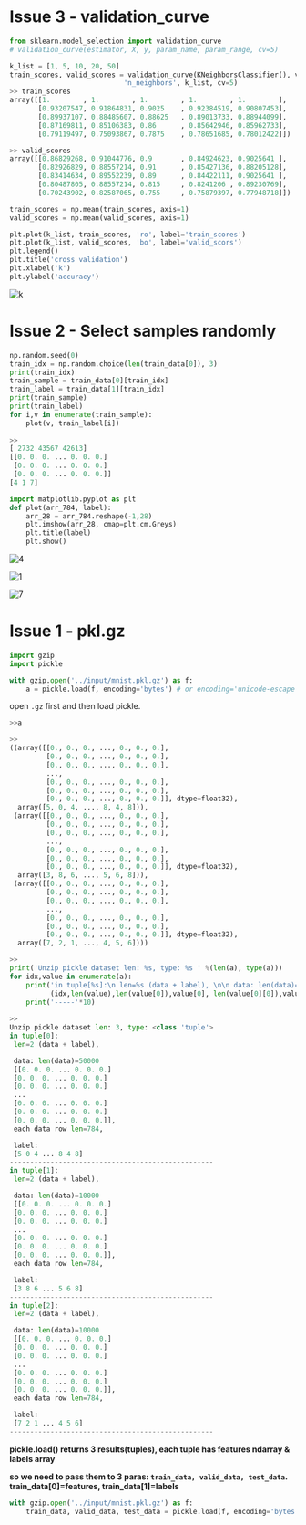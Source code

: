 
# Issue 3 - validation_curve
```python
from sklearn.model_selection import validation_curve
# validation_curve(estimator, X, y, param_name, param_range, cv=5)
```
```python
k_list = [1, 5, 10, 20, 50]
train_scores, valid_scores = validation_curve(KNeighborsClassifier(), valid_sample, valid_label, 
                            'n_neighbors', k_list, cv=5)
>> train_scores
array([[1.        , 1.        , 1.        , 1.        , 1.        ],
       [0.93207547, 0.91864831, 0.9025    , 0.92384519, 0.90807453],
       [0.89937107, 0.88485607, 0.88625   , 0.89013733, 0.88944099],
       [0.87169811, 0.85106383, 0.86      , 0.85642946, 0.85962733],
       [0.79119497, 0.75093867, 0.7875    , 0.78651685, 0.78012422]])

>> valid_scores
array([[0.86829268, 0.91044776, 0.9       , 0.84924623, 0.9025641 ],
       [0.82926829, 0.88557214, 0.91      , 0.85427136, 0.88205128],
       [0.83414634, 0.89552239, 0.89      , 0.84422111, 0.9025641 ],
       [0.80487805, 0.88557214, 0.815     , 0.8241206 , 0.89230769],
       [0.70243902, 0.82587065, 0.755     , 0.75879397, 0.77948718]])

```
```python
train_scores = np.mean(train_scores, axis=1)
valid_scores = np.mean(valid_scores, axis=1)

plt.plot(k_list, train_scores, 'ro', label='train_scores')
plt.plot(k_list, valid_scores, 'bo', label='valid_scors')
plt.legend()
plt.title('cross validation') 
plt.xlabel('k') 
plt.ylabel('accuracy')
```
![k](https://user-images.githubusercontent.com/26485327/46202908-0cd83d00-c353-11e8-873c-12c84def6df5.png)



# Issue 2 - Select samples randomly

```python
np.random.seed(0)
train_idx = np.random.choice(len(train_data[0]), 3)
print(train_idx)
train_sample = train_data[0][train_idx]
train_label = train_data[1][train_idx]
print(train_sample)
print(train_label)
for i,v in enumerate(train_sample):
    plot(v, train_label[i])
    
>>
[ 2732 43567 42613]
[[0. 0. 0. ... 0. 0. 0.]
 [0. 0. 0. ... 0. 0. 0.]
 [0. 0. 0. ... 0. 0. 0.]]
[4 1 7]
```
```python
import matplotlib.pyplot as plt
def plot(arr_784, label):
    arr_28 = arr_784.reshape(-1,28)
    plt.imshow(arr_28, cmap=plt.cm.Greys)
    plt.title(label)
    plt.show()
```
![4](https://user-images.githubusercontent.com/26485327/46191624-2ec1c780-c333-11e8-98e7-f60127529c92.png)

![1](https://user-images.githubusercontent.com/26485327/46191622-2d909a80-c333-11e8-807d-1bf0c2334cea.png)

![7](https://user-images.githubusercontent.com/26485327/46191629-2ff2f480-c333-11e8-88f3-7752f2ccd264.png)


# Issue 1 - pkl.gz

```python
import gzip
import pickle
```
```python
with gzip.open('../input/mnist.pkl.gz') as f:
    a = pickle.load(f, encoding='bytes') # or encoding='unicode-escape'
```

open ```.gz``` first and then load pickle.

```python
>>a

>>
((array([[0., 0., 0., ..., 0., 0., 0.],
         [0., 0., 0., ..., 0., 0., 0.],
         [0., 0., 0., ..., 0., 0., 0.],
         ...,
         [0., 0., 0., ..., 0., 0., 0.],
         [0., 0., 0., ..., 0., 0., 0.],
         [0., 0., 0., ..., 0., 0., 0.]], dtype=float32),
  array([5, 0, 4, ..., 8, 4, 8])),
 (array([[0., 0., 0., ..., 0., 0., 0.],
         [0., 0., 0., ..., 0., 0., 0.],
         [0., 0., 0., ..., 0., 0., 0.],
         ...,
         [0., 0., 0., ..., 0., 0., 0.],
         [0., 0., 0., ..., 0., 0., 0.],
         [0., 0., 0., ..., 0., 0., 0.]], dtype=float32),
  array([3, 8, 6, ..., 5, 6, 8])),
 (array([[0., 0., 0., ..., 0., 0., 0.],
         [0., 0., 0., ..., 0., 0., 0.],
         [0., 0., 0., ..., 0., 0., 0.],
         ...,
         [0., 0., 0., ..., 0., 0., 0.],
         [0., 0., 0., ..., 0., 0., 0.],
         [0., 0., 0., ..., 0., 0., 0.]], dtype=float32),
  array([7, 2, 1, ..., 4, 5, 6])))
```

```python
>>
print('Unzip pickle dataset len: %s, type: %s ' %(len(a), type(a)))
for idx,value in enumerate(a):
    print('in tuple[%s]:\n len=%s (data + label), \n\n data: len(data)=%s \n %s, \n each data row len=%s,\n\n label:\n %s' %
          (idx,len(value),len(value[0]),value[0], len(value[0][0]),value[1]))
    print('-----'*10)
    
>>
Unzip pickle dataset len: 3, type: <class 'tuple'> 
in tuple[0]:
 len=2 (data + label), 

 data: len(data)=50000 
 [[0. 0. 0. ... 0. 0. 0.]
 [0. 0. 0. ... 0. 0. 0.]
 [0. 0. 0. ... 0. 0. 0.]
 ...
 [0. 0. 0. ... 0. 0. 0.]
 [0. 0. 0. ... 0. 0. 0.]
 [0. 0. 0. ... 0. 0. 0.]], 
 each data row len=784,

 label:
 [5 0 4 ... 8 4 8]
--------------------------------------------------
in tuple[1]:
 len=2 (data + label), 

 data: len(data)=10000 
 [[0. 0. 0. ... 0. 0. 0.]
 [0. 0. 0. ... 0. 0. 0.]
 [0. 0. 0. ... 0. 0. 0.]
 ...
 [0. 0. 0. ... 0. 0. 0.]
 [0. 0. 0. ... 0. 0. 0.]
 [0. 0. 0. ... 0. 0. 0.]], 
 each data row len=784,

 label:
 [3 8 6 ... 5 6 8]
--------------------------------------------------
in tuple[2]:
 len=2 (data + label), 

 data: len(data)=10000 
 [[0. 0. 0. ... 0. 0. 0.]
 [0. 0. 0. ... 0. 0. 0.]
 [0. 0. 0. ... 0. 0. 0.]
 ...
 [0. 0. 0. ... 0. 0. 0.]
 [0. 0. 0. ... 0. 0. 0.]
 [0. 0. 0. ... 0. 0. 0.]], 
 each data row len=784,

 label:
 [7 2 1 ... 4 5 6]
--------------------------------------------------
```
**pickle.load() returns 3 results(tuples), each tuple has features ndarray & labels array**

**so we need to pass them to 3 paras: ```train_data, valid_data, test_data```. train_data[0]=features, train_data[1]=labels**

```python
with gzip.open('../input/mnist.pkl.gz') as f:
    train_data, valid_data, test_data = pickle.load(f, encoding='bytes')
```



